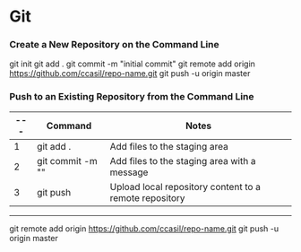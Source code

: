 # Git

### Create a New Repository on the Command Line

git init
git add .
git commit -m "initial commit"
git remote add origin https://github.com/ccasil/repo-name.git
git push -u origin master

### Push to an Existing Repository from the Command Line
--- |   Command |   Notes 
--- |   --- |   --- 
1|   git add . |   Add files to the staging area 
2|   git commit -m ""  | Add files to the staging area with a message
3|   git push  | Upload local repository content to a remote repository
***
git remote add origin https://github.com/ccasil/repo-name.git
git push -u origin master